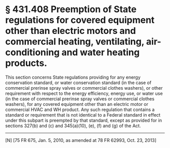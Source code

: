 # § 431.408   Preemption of State regulations for covered equipment other than electric motors and commercial heating, ventilating, air-conditioning and water heating products.

This section concerns State regulations providing for any energy conservation standard, or water conservation standard (in the case of commercial prerinse spray valves or commercial clothes washers), or other requirement with respect to the energy efficiency, energy use, or water use (in the case of commercial prerinse spray valves or commercial clothes washers), for any covered equipment other than an electric motor or commercial HVAC and WH product. Any such regulation that contains a standard or requirement that is not identical to a Federal standard in effect under this subpart is preempted by that standard, except as provided for in sections 327(b) and (c) and 345(a)(10), (e), (f) and (g) of the Act.



---

[N] [75 FR 675, Jan. 5, 2010, as amended at 78 FR 62993, Oct. 23, 2013]




